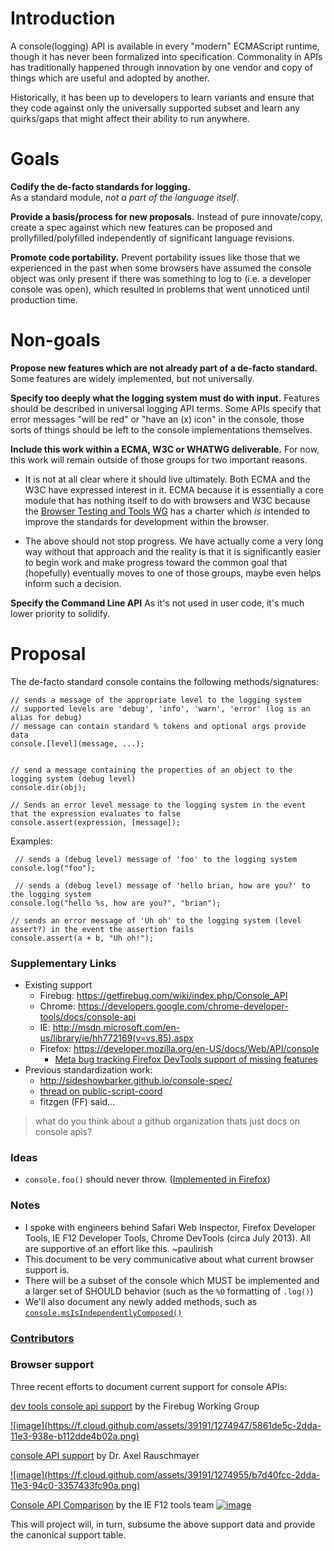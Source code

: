 Introduction
=======
A console(logging) API is available in every "modern" ECMAScript runtime, though it has never been formalized into specification.  Commonality in APIs has traditionally happened through innovation by one vendor and copy of things which are useful and adopted by another.

Historically, it has been up to developers to learn variants and ensure that they code against only the universally supported subset and learn any quirks/gaps that might affect their ability to run anywhere.  

Goals
=====
**Codify the de-facto standards for logging.**  
As a standard module, _not a part of the language itself_.  

**Provide a basis/process for new proposals.** 
Instead of pure innovate/copy, create a spec against which new features can be proposed and prollyfilled/polyfilled independently of significant language revisions.

**Promote code portability.**
Prevent portability issues like those that we experienced in the past when some browsers have assumed the console object was only present if there was something to log to (i.e. a developer console was open), which resulted in problems that went unnoticed until production time.

Non-goals
========
**Propose new features which are not already part of a de-facto standard.** 
Some features are widely implemented, but not universally.

**Specify too deeply what the logging system must do with input.**
Features should be described in universal logging API terms. Some APIs specify that error messages "will be red" or "have an (x) icon" in the console, those sorts of things should be left to the console implementations themselves.

**Include this work within a ECMA, W3C or WHATWG deliverable.**
For now, this work will remain outside of those groups for two important reasons.  
* It is not at all clear where it should live ultimately.  Both ECMA and the W3C have expressed interest in it.  ECMA because it is essentially a core module that has nothing itself to do with browsers and W3C because the [Browser Testing and Tools WG](http://www.w3.org/2011/08/browser-testing-charter.html) has a charter which *is* intended to improve the standards for development within the browser.

* The above should not stop progress.  We have actually come a very long way without that approach and the reality is that it is significantly easier to begin work and make progress toward the common goal that (hopefully) eventually moves to one of those groups, maybe even helps inform such a decision.


**Specify the Command Line API**
As it's not used in user code, it's much lower priority to solidify.

Proposal
=======
The de-facto standard console contains the following methods/signatures:



```
// sends a message of the appropriate level to the logging system
// supported levels are 'debug', 'info', 'warn', 'error' (log is an alias for debug)
// message can contain standard % tokens and optional args provide data
console.[level](message, ...);


// send a message containing the properties of an object to the logging system (debug level)
console.dir(obj);

// Sends an error level message to the logging system in the event that the expression evaluates to false
console.assert(expression, [message]);
```

Examples:

```
 // sends a (debug level) message of 'foo' to the logging system
console.log("foo"); 

 // sends a (debug level) message of 'hello brian, how are you?' to the logging system
console.log("hello %s, how are you?", "brian");

// sends an error message of 'Uh oh' to the logging system (level assert?) in the event the assertion fails
console.assert(a + b, "Uh oh!");
```


### Supplementary Links

* Existing support
  * Firebug: https://getfirebug.com/wiki/index.php/Console_API
  * Chrome: https://developers.google.com/chrome-developer-tools/docs/console-api
  * IE: http://msdn.microsoft.com/en-us/library/ie/hh772169(v=vs.85).aspx
  * Firefox: https://developer.mozilla.org/en-US/docs/Web/API/console
      * [Meta bug tracking Firefox DevTools support of missing features](https://bugzilla.mozilla.org/show_bug.cgi?id=922204)
* Previous standardization work: 
  * http://sideshowbarker.github.io/console-spec/
  * [thread on public-script-coord](http://lists.w3.org/Archives/Public/public-script-coord/2013JanMar/0152.html)
  * fitzgen (FF) said…

> what do you think about a github organization thats just docs on console apis? 

### Ideas

* `console.foo()` should never throw. ([Implemented in Firefox](https://bugzilla.mozilla.org/show_bug.cgi?id=629607))

### Notes

* I spoke with engineers behind Safari Web Inspector, Firefox Developer Tools, IE F12 Developer Tools, Chrome DevTools (circa July 2013). All are supportive of an effort like this. ~paulirish
* This document to be very communicative about what current browser support is. 
* There will be a subset of the console which MUST be implemented and a larger set of SHOULD behavior (such as the `%O` formatting of `.log()`)
* We'll also document any newly added methods, such as [`console.msIsIndependentlyComposed()`](http://msdn.microsoft.com/en-us/library/ie/hh781493\(v=vs.85\).aspx)

### [Contributors](https://github.com/DeveloperToolsWG/console-object/graphs/contributors)

### Browser support

Three recent efforts to document current support for console APIs:

[dev tools console api support](https://docs.google.com/spreadsheet/ccc?key=0ArzNE_OHjXkQdF9FTjF4ZlQzYWREUHplUlNPcXNpb2c&usp=drive_web#gid=0) by the Firebug Working Group

<a href="https://docs.google.com/spreadsheet/ccc?key=0ArzNE_OHjXkQdF9FTjF4ZlQzYWREUHplUlNPcXNpb2c&usp=drive_web#gid=0">
![image](https://f.cloud.github.com/assets/39191/1274947/5861de5c-2dda-11e3-938e-b112dde4b02a.png)
</a>

[console API support](http://www.2ality.com/2013/10/console-api.html) by Dr. Axel Rauschmayer

<a href="http://www.2ality.com/2013/10/console-api.html">
![image](https://f.cloud.github.com/assets/39191/1274955/b7d40fcc-2dda-11e3-94c0-3357433fc90a.png)
</a>

[Console API Comparison](https://docs.google.com/document/d/1rtCIorwj4veWN2_wCVQqkitx2V1GSRxmuKByQtmUCr8/edit?usp=sharing) by the IE F12 tools team
<a href="https://docs.google.com/document/d/1rtCIorwj4veWN2_wCVQqkitx2V1GSRxmuKByQtmUCr8/edit?usp=sharing">
![image](http://i.gyazo.com/ac9392e70ceb150430c3df72fd070ded.png)
</a>


This will project will, in turn, subsume the above support data and provide the canonical support table.

